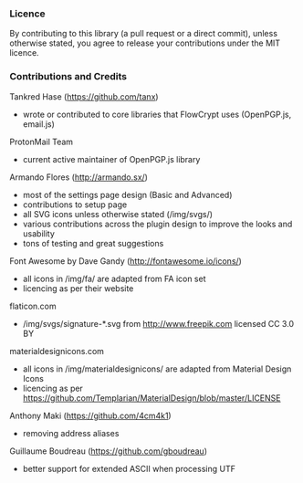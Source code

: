 ### Licence

By contributing to this library (a pull request or a direct commit), unless otherwise stated, you agree to release your contributions under the MIT licence.

### Contributions and Credits

Tankred Hase (https://github.com/tanx)

- wrote or contributed to core libraries that FlowCrypt uses (OpenPGP.js, email.js)

ProtonMail Team

- current active maintainer of OpenPGP.js library

Armando Flores (http://armando.sx/)

- most of the settings page design (Basic and Advanced)
- contributions to setup page
- all SVG icons unless otherwise stated (/img/svgs/)
- various contributions across the plugin design to improve the looks and usability
- tons of testing and great suggestions

Font Awesome by Dave Gandy (http://fontawesome.io/icons/)

- all icons in /img/fa/ are adapted from FA icon set
- licencing as per their website

flaticon.com

- /img/svgs/signature-\*.svg from http://www.freepik.com licensed CC 3.0 BY

materialdesignicons.com

- all icons in /img/materialdesignicons/ are adapted from Material Design Icons
- licencing as per https://github.com/Templarian/MaterialDesign/blob/master/LICENSE

Anthony Maki (https://github.com/4cm4k1)

- removing address aliases

Guillaume Boudreau (https://github.com/gboudreau)

- better support for extended ASCII when processing UTF
